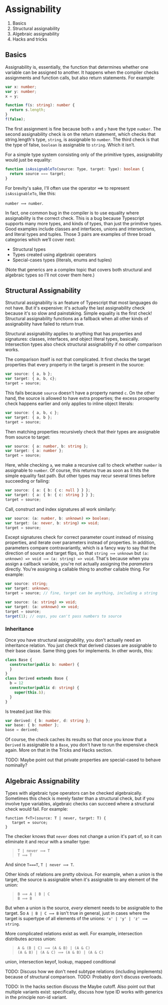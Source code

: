 # Assignability

1. Basics
2. Structural assignability
3. Algebraic assignability
4. Hacks and tricks

## Basics

Assignability is, essentially, the function that determines whether
one variable can be assigned to another. It happens when the compiler checks
assignments and function calls, but also return statements. For
example:

```ts
var x: number;
var y: number;
x = y;

function f(s: string): number {
  return s.length;
}
f(false);
```

The first assignment is fine because both `x` and `y` have the type
`number`. The second assignability check is on the return
statement, which checks that string.length's type, `string`, is assignable to
`number`. The third check is that the type of false, `boolean` is assignable to
`string`. Which it isn’t.

For a simple type system consisting only of the primitive types,
assignability would just be equality:

```ts
function isAssignableTo(source: Type, target: Type): boolean {
  return source === target;
}
```

For brevity's sake, I'll often use the operator ⟹ to represent
`isAssignableTo`, like this:

`number ⟹ number`.

In fact, one common bug in the compiler is to use equality where
assignability is the correct check. This is a bug because Typescript
supports many more types, and kinds of types, than just the primitive
types. Good examples include classes and interfaces, unions and
intersections, and literal types and tuples. Those 3 pairs are
examples of three broad categories which we’ll cover next:

* Structural types
* Types created using algebraic operators
* Special-cases types (literals, enums and tuples)

(Note that generics are a complex topic that covers both structural
and algebraic types so I’ll not cover them here.)

## Structural Assignability

Structural assignability is an feature of Typescript that most
languages do not have. But it's expensive: it's actually the last
assignability check because it's so slow and painstaking. Simple
equality is the first check! Structural assignability
functions as a fallback when all other kinds of assignability have
failed to return true.

Structural assignability applies to anything that has
properties and signatures: classes, interfaces, and object literal
types, basically. Intersection types also check structural
assignability if no other comparison works.

The comparison itself is not that complicated. It first checks the
target properties that every property in the target is present
in the source:

```ts
var source: { a, b };
var target: { a, b, c};
target = source;
```

This fails because `source` doesn't have a property named `c`. On
the other hand, the source is allowed to have extra properties; the
excess prosperity check happens earlier and only applies to inline
object literals:

```ts
var source: { a, b, c };
var target: { a, b };
target = source;
```

Then matching properties recursively check that their types are
assignable from source to target:

```ts
var source: { a: number, b: string };
var target: { a: number };
target = source;
```

Here, while checking `a`, we make a recursive call to check whether
`number` is assignable to `number`. Of course, this returns true as
soon as it hits the simple equality fast path. But other types may
recur several times before succeeding or failing:

```ts
var source: { a: { b: { c: null } } };
var target: { a: { b: { c: string } } };
target = source;
```

Call, construct and index signatures all work similarly:

```ts
var source: (a: number, b: unknown) => boolean;
var target: (a: never, b: string) => void;
target = source;
```

Except signatures check for correct parameter count instead of missing
properties, and iterate over parameters instead of properties. In
addition, parameters compare contravariantly, which is a fancy way to
say that the direction of source and target flips, so that `string
⟹ unknown` but `(a: unknown) => void ⟹ (a: string) => void`. That's
because when you assign a callback variable, you're not actually
assigning the *parameters* directly. You're assigning a callable thing
to another callable thing. For example:

```ts
var source: string;
var target: unknown;
target = source; // fine, target can be anything, including a string

var source: (a: string) => void;
var target: (a: unknown) => void;
target = source;
target(1); // oops, you can't pass numbers to source
```

### Inheritance

Once you have structural assignability, you don't actually need an
inheritance relation. You just check that derived classes are
assignable to their base classe. Same thing goes for implements. In
other words, this:

```ts
class Base {
  constructor(public b: number) {
  }
}
class Derived extends Base {
  b = 12
  constructor(public d: string) {
    super(this.b);
  }
}
```

Is treated just like this:

```ts
var derived: { b: number, d: string };
var base: { b: number };
base = derived;
```

Of course, the check caches its results so that once you know that a
`Derived` is assignable to a `Base`, you don't have to run the
expensive check again. More on that in the Tricks and Hacks section.

TODO: Maybe point out that private properties are special-cased to
behave nominally?

## Algebraic Assignability

Types with algebraic type operators can be checked algebraically.
Sometimes this check is merely faster than a structural check,
but if you involve type variables, algebraic checks can succeed where
a structural check would fail. For example:

```
function f<T>(source: T | never, target: T) {
   target = source;
}
```

The checker knows that `never` does not change a union it's part of,
so it can eliminate it and recur with a smaller type:

> `T | never ⟹ T`  
> `T ⟹ T`


And since `T===T`, `T | never ⟹ T`.

Other kinds of relations are pretty obvious. For example, when a union
is the target, the source is assignable when it's assignable to any
element of the union:

> `B ⟹ A | B | C`  
> `B ⟹ B`

But when a union is the source, *every* element needs to be assignable
to the target. So `A | B | C ⟹ B` isn't true in general, just in
cases where the target is supertype of all elements of the unions:
`'x' | 'y' | 'z' ⟹ string`.

More complicated relations exist as well. For example, intersection
distributes across union:

> `A & (B | C) ⟹ (A & B) | (A & C)`  
> `(A & B) | (A & C) ⟹ (A & B) | (A & C)`  

union, intersection
keyof, lookup, mapped
conditional

TODO: Discuss how we don't need subtype relations (including
implements) because of structural comparison.
TODO: Probably don't discuss overloads.

TODO: In the hacks section discuss the Maybe cutoff. Also point out
that multiple variants exist: specifically, discuss how type ID works with
generics in the principle non-id variant.
